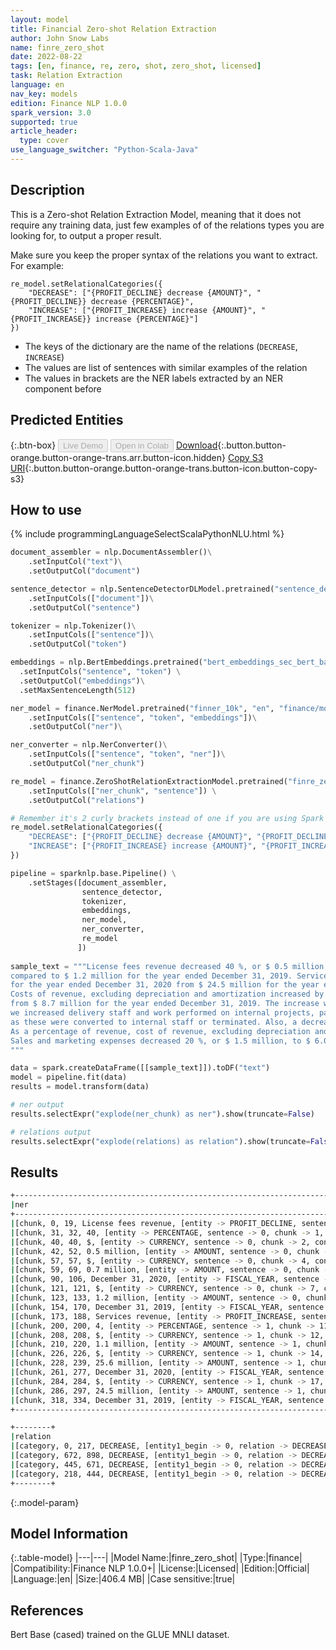 ```yaml
---
layout: model
title: Financial Zero-shot Relation Extraction
author: John Snow Labs
name: finre_zero_shot
date: 2022-08-22
tags: [en, finance, re, zero, shot, zero_shot, licensed]
task: Relation Extraction
language: en
nav_key: models
edition: Finance NLP 1.0.0
spark_version: 3.0
supported: true
article_header:
  type: cover
use_language_switcher: "Python-Scala-Java"
---
```


## Description

This is a Zero-shot Relation Extraction Model, meaning that it does not require any training data, just few examples of of the relations types you are looking for, to output a proper result.

Make sure you keep the proper syntax of the relations you want to extract. For example:

```
re_model.setRelationalCategories({
    "DECREASE": ["{PROFIT_DECLINE} decrease {AMOUNT}", "{PROFIT_DECLINE}} decrease {PERCENTAGE}",
    "INCREASE": ["{PROFIT_INCREASE} increase {AMOUNT}", "{PROFIT_INCREASE}} increase {PERCENTAGE}"]
})
```


- The keys of the dictionary are the name of the relations (`DECREASE`, `INCREASE`)
- The values are list of sentences with similar examples of the relation
- The values in brackets are the NER labels extracted by an NER component before

## Predicted Entities



{:.btn-box}
<button class="button button-orange" disabled>Live Demo</button>
<button class="button button-orange" disabled>Open in Colab</button>
[Download](https://s3.amazonaws.com/auxdata.johnsnowlabs.com/finance/models/finre_zero_shot_en_1.0.0_3.2_1661179057628.zip){:.button.button-orange.button-orange-trans.arr.button-icon.hidden}
[Copy S3 URI](s3://auxdata.johnsnowlabs.com/finance/models/finre_zero_shot_en_1.0.0_3.2_1661179057628.zip){:.button.button-orange.button-orange-trans.button-icon.button-copy-s3}

## How to use



<div class="tabs-box" markdown="1">
{% include programmingLanguageSelectScalaPythonNLU.html %}

```python
document_assembler = nlp.DocumentAssembler()\
    .setInputCol("text")\
    .setOutputCol("document")

sentence_detector = nlp.SentenceDetectorDLModel.pretrained("sentence_detector_dl","xx")\
    .setInputCols(["document"])\
    .setOutputCol("sentence")

tokenizer = nlp.Tokenizer()\
    .setInputCols(["sentence"])\
    .setOutputCol("token")

embeddings = nlp.BertEmbeddings.pretrained("bert_embeddings_sec_bert_base", "en") \
  .setInputCols("sentence", "token") \
  .setOutputCol("embeddings")\
  .setMaxSentenceLength(512)

ner_model = finance.NerModel.pretrained("finner_10k", "en", "finance/models")\
    .setInputCols(["sentence", "token", "embeddings"])\
    .setOutputCol("ner")\

ner_converter = nlp.NerConverter()\
    .setInputCols(["sentence", "token", "ner"])\
    .setOutputCol("ner_chunk")

re_model = finance.ZeroShotRelationExtractionModel.pretrained("finre_zero_shot", "en", "finance/models")\
    .setInputCols(["ner_chunk", "sentence"]) \
    .setOutputCol("relations")

# Remember it's 2 curly brackets instead of one if you are using Spark NLP < 4.0
re_model.setRelationalCategories({
    "DECREASE": ["{PROFIT_DECLINE} decrease {AMOUNT}", "{PROFIT_DECLINE} decrease {PERCENTAGE}"],
    "INCREASE": ["{PROFIT_INCREASE} increase {AMOUNT}", "{PROFIT_INCREASE} increase {PERCENTAGE}"]
})

pipeline = sparknlp.base.Pipeline() \
    .setStages([document_assembler,  
                sentence_detector,
                tokenizer, 
                embeddings,
                ner_model,
                ner_converter,
                re_model
               ])
               
sample_text = """License fees revenue decreased 40 %, or $ 0.5 million to $ 0.7 million for the year ended December 31, 2020 
compared to $ 1.2 million for the year ended December 31, 2019. Services revenue increased 4 %, or $ 1.1 million, to $ 25.6 million 
for the year ended December 31, 2020 from $ 24.5 million for the year ended December 31, 2019.
Costs of revenue, excluding depreciation and amortization increased by $ 0.1 million, or 2 %, to $ 8.8 million for the year ended December 31, 2020 
from $ 8.7 million for the year ended December 31, 2019. The increase was primarily related to increase in internal staff costs of $ 1.1 million as 
we increased delivery staff and work performed on internal projects, partially offset by a decrease in third party consultant costs of $ 0.6 million 
as these were converted to internal staff or terminated. Also, a decrease in travel costs of $ 0.4 million due to travel restrictions caused by the global pandemic. 
As a percentage of revenue, cost of revenue, excluding depreciation and amortization was 34 % for each of the years ended December 31, 2020 and 2019. 
Sales and marketing expenses decreased 20 %, or $ 1.5 million, to $ 6.0 million for the year ended December 31, 2020 from $ 7.5 million for the year ended December 31, 2019"
"""

data = spark.createDataFrame([[sample_text]]).toDF("text")
model = pipeline.fit(data)
results = model.transform(data)

# ner output
results.selectExpr("explode(ner_chunk) as ner").show(truncate=False)

# relations output
results.selectExpr("explode(relations) as relation").show(truncate=False)

```

</div>

## Results

```bash
+--------------------------------------------------------------------------------------------------------------------------+
|ner                                                                                                                       |
+--------------------------------------------------------------------------------------------------------------------------+
|[chunk, 0, 19, License fees revenue, [entity -> PROFIT_DECLINE, sentence -> 0, chunk -> 0, confidence -> 0.41060004], []] |
|[chunk, 31, 32, 40, [entity -> PERCENTAGE, sentence -> 0, chunk -> 1, confidence -> 0.9995], []]                          |
|[chunk, 40, 40, $, [entity -> CURRENCY, sentence -> 0, chunk -> 2, confidence -> 0.9995], []]                             |
|[chunk, 42, 52, 0.5 million, [entity -> AMOUNT, sentence -> 0, chunk -> 3, confidence -> 0.99995], []]                    |
|[chunk, 57, 57, $, [entity -> CURRENCY, sentence -> 0, chunk -> 4, confidence -> 0.9998], []]                             |
|[chunk, 59, 69, 0.7 million, [entity -> AMOUNT, sentence -> 0, chunk -> 5, confidence -> 0.99985003], []]                 |
|[chunk, 90, 106, December 31, 2020, [entity -> FISCAL_YEAR, sentence -> 0, chunk -> 6, confidence -> 0.977525], []]       |
|[chunk, 121, 121, $, [entity -> CURRENCY, sentence -> 0, chunk -> 7, confidence -> 0.9996], []]                           |
|[chunk, 123, 133, 1.2 million, [entity -> AMOUNT, sentence -> 0, chunk -> 8, confidence -> 0.99975], []]                  |
|[chunk, 154, 170, December 31, 2019, [entity -> FISCAL_YEAR, sentence -> 0, chunk -> 9, confidence -> 0.96227497], []]    |
|[chunk, 173, 188, Services revenue, [entity -> PROFIT_INCREASE, sentence -> 1, chunk -> 10, confidence -> 0.57490003], []]|
|[chunk, 200, 200, 4, [entity -> PERCENTAGE, sentence -> 1, chunk -> 11, confidence -> 0.9997], []]                        |
|[chunk, 208, 208, $, [entity -> CURRENCY, sentence -> 1, chunk -> 12, confidence -> 0.999], []]                           |
|[chunk, 210, 220, 1.1 million, [entity -> AMOUNT, sentence -> 1, chunk -> 13, confidence -> 0.99995], []]                 |
|[chunk, 226, 226, $, [entity -> CURRENCY, sentence -> 1, chunk -> 14, confidence -> 0.9982], []]                          |
|[chunk, 228, 239, 25.6 million, [entity -> AMOUNT, sentence -> 1, chunk -> 15, confidence -> 0.99975], []]                |
|[chunk, 261, 277, December 31, 2020, [entity -> FISCAL_YEAR, sentence -> 1, chunk -> 16, confidence -> 0.97915], []]      |
|[chunk, 284, 284, $, [entity -> CURRENCY, sentence -> 1, chunk -> 17, confidence -> 0.9991], []]                          |
|[chunk, 286, 297, 24.5 million, [entity -> AMOUNT, sentence -> 1, chunk -> 18, confidence -> 0.99965], []]                |
|[chunk, 318, 334, December 31, 2019, [entity -> FISCAL_YEAR, sentence -> 1, chunk -> 19, confidence -> 0.9588], []]       |
+--------------------------------------------------------------------------------------------------------------------------+

+--------+
|relation                                                                                                                                                 +--------+
|[category, 0, 217, DECREASE, [entity1_begin -> 0, relation -> DECREASE, hypothesis -> License fees revenue decrease 40, confidence -> 0.9931541, nli_prediction -> entail, entity1 -> PROFIT_DECLINE, syntactic_distance -> undefined, chunk2 -> 40, entity2_end -> 32, entity1_end -> 19, entity2_begin -> 31, entity2 -> PERCENTAGE, chunk1 -> License fees revenue, sentence -> 0], []]                  |
|[category, 672, 898, DECREASE, [entity1_begin -> 0, relation -> DECREASE, hypothesis -> License fees revenue decrease 1.2 million, confidence -> 0.7394818, nli_prediction -> entail, entity1 -> PROFIT_DECLINE, syntactic_distance -> undefined, chunk2 -> 1.2 million, entity2_end -> 133, entity1_end -> 19, entity2_begin -> 123, entity2 -> AMOUNT, chunk1 -> License fees revenue, sentence -> 0], []]|
|[category, 445, 671, DECREASE, [entity1_begin -> 0, relation -> DECREASE, hypothesis -> License fees revenue decrease 0.7 million, confidence -> 0.99002415, nli_prediction -> entail, entity1 -> PROFIT_DECLINE, syntactic_distance -> undefined, chunk2 -> 0.7 million, entity2_end -> 69, entity1_end -> 19, entity2_begin -> 59, entity2 -> AMOUNT, chunk1 -> License fees revenue, sentence -> 0], []] |
|[category, 218, 444, DECREASE, [entity1_begin -> 0, relation -> DECREASE, hypothesis -> License fees revenue decrease 0.5 million, confidence -> 0.99084955, nli_prediction -> entail, entity1 -> PROFIT_DECLINE, syntactic_distance -> undefined, chunk2 -> 0.5 million, entity2_end -> 52, entity1_end -> 19, entity2_begin -> 42, entity2 -> AMOUNT, chunk1 -> License fees revenue, sentence -> 0], []] |
+--------+
```

{:.model-param}
## Model Information

{:.table-model}
|---|---|
|Model Name:|finre_zero_shot|
|Type:|finance|
|Compatibility:|Finance NLP 1.0.0+|
|License:|Licensed|
|Edition:|Official|
|Language:|en|
|Size:|406.4 MB|
|Case sensitive:|true|

## References

Bert Base (cased) trained on the GLUE MNLI dataset.
